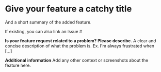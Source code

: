 # Give your feature a catchy title
And a short summary of the added feature. 

If existing, you can also link an Issue #

**Is your feature request related to a problem? Please describe.**
A clear and concise description of what the problem is. Ex. I'm always frustrated when [...]

**Additional information**
Add any other context or screenshots about the feature here.
